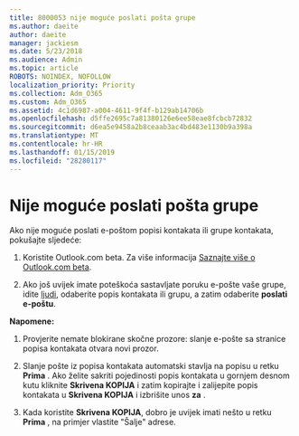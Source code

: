 ```yaml
---
title: 8000053 nije moguće poslati pošta grupe
ms.author: daeite
author: daeite
manager: jackiesm
ms.date: 5/23/2018
ms.audience: Admin
ms.topic: article
ROBOTS: NOINDEX, NOFOLLOW
localization_priority: Priority
ms.collection: Adm_O365
ms.custom: Adm_O365
ms.assetid: 4c1d6987-a004-4611-9f4f-b129ab14706b
ms.openlocfilehash: d5ffe2695c7a81380126e6ee58eae8fcbcb72832
ms.sourcegitcommit: d6ea5e9458a2b8ceaab3ac4bd483e1130b9a398a
ms.translationtype: MT
ms.contentlocale: hr-HR
ms.lasthandoff: 01/15/2019
ms.locfileid: "28280117"
---
```

# <a name="unable-to-send-group-emails"></a>Nije moguće poslati pošta grupe

Ako nije moguće poslati e-poštom popisi kontakata ili grupe kontakata, pokušajte sljedeće:
  
1. Koristite Outlook.com beta. Za više informacija [Saznajte više o Outlook.com beta](https://support.office.com/article/e2261c7f-d413-4084-8f22-21282f42d8cf).
    
2. Ako još uvijek imate poteškoća sastavljate poruku e-pošte vaše grupe, idite [ljudi](https://outlook.live.com/people/), odaberite popis kontakata ili grupu, a zatim odaberite **poslati e-poštu**.
    
 **Napomene:**
  
1. Provjerite nemate blokirane skočne prozore: slanje e-pošte sa stranice popisa kontakata otvara novi prozor.
    
2. Slanje pošte iz popisa kontakata automatski stavlja na popisu u retku **Prima** . Ako želite sakriti pojedinosti popis kontakata u gornjem desnom kutu kliknite **Skrivena KOPIJA** i zatim kopirajte i zalijepite popis kontakata u **Skrivena KOPIJA** i izbrišite unos **za** . 
    
3. Kada koristite **Skrivena KOPIJA**, dobro je uvijek imati nešto u retku **Prima** , na primjer vlastite "Šalje" adrese. 
    

